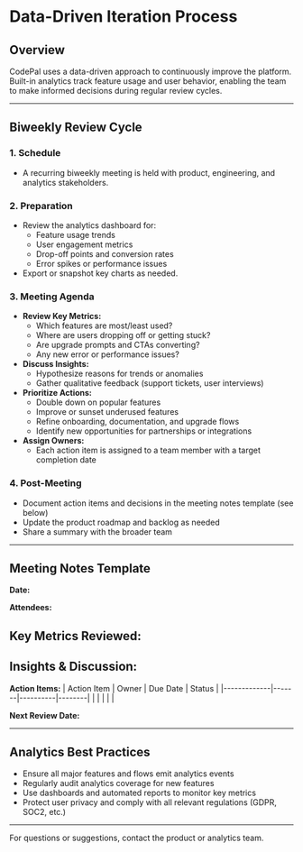 # Data-Driven Iteration Process

## Overview
CodePal uses a data-driven approach to continuously improve the platform. Built-in analytics track feature usage and user behavior, enabling the team to make informed decisions during regular review cycles.

---

## Biweekly Review Cycle

### 1. Schedule
- A recurring biweekly meeting is held with product, engineering, and analytics stakeholders.

### 2. Preparation
- Review the analytics dashboard for:
  - Feature usage trends
  - User engagement metrics
  - Drop-off points and conversion rates
  - Error spikes or performance issues
- Export or snapshot key charts as needed.

### 3. Meeting Agenda
- **Review Key Metrics:**
  - Which features are most/least used?
  - Where are users dropping off or getting stuck?
  - Are upgrade prompts and CTAs converting?
  - Any new error or performance issues?
- **Discuss Insights:**
  - Hypothesize reasons for trends or anomalies
  - Gather qualitative feedback (support tickets, user interviews)
- **Prioritize Actions:**
  - Double down on popular features
  - Improve or sunset underused features
  - Refine onboarding, documentation, and upgrade flows
  - Identify new opportunities for partnerships or integrations
- **Assign Owners:**
  - Each action item is assigned to a team member with a target completion date

### 4. Post-Meeting
- Document action items and decisions in the meeting notes template (see below)
- Update the product roadmap and backlog as needed
- Share a summary with the broader team

---

## Meeting Notes Template

**Date:**

**Attendees:**

**Key Metrics Reviewed:**
- 

**Insights & Discussion:**
- 

**Action Items:**
| Action Item | Owner | Due Date | Status |
|-------------|-------|----------|--------|
|             |       |          |        |

**Next Review Date:**

---

## Analytics Best Practices
- Ensure all major features and flows emit analytics events
- Regularly audit analytics coverage for new features
- Use dashboards and automated reports to monitor key metrics
- Protect user privacy and comply with all relevant regulations (GDPR, SOC2, etc.)

---

For questions or suggestions, contact the product or analytics team. 